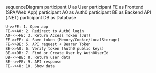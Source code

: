 sequenceDiagram
    participant U as User
    participant FE as Frontend (SPA/Web App)
    participant A0 as Auth0
    participant BE as Backend API (.NET)
    participant DB as Database

    U->>FE: 1. Open app
    FE->>A0: 2. Redirect to Auth0 login
    A0-->>FE: 3. Return Access Token (JWT)
    FE->>FE: 4. Save token (Memory/Cookie/LocalStorage)
    FE->>BE: 5. API request + Bearer Token
    BE->>A0: 6. Verify token (Auth0 public keys)
    BE->>DB: 7. Find or Create User by Auth0UserId
    DB-->>BE: 8. Return user data
    BE-->>FE: 9. API response
    FE-->>U: 10. Show data
